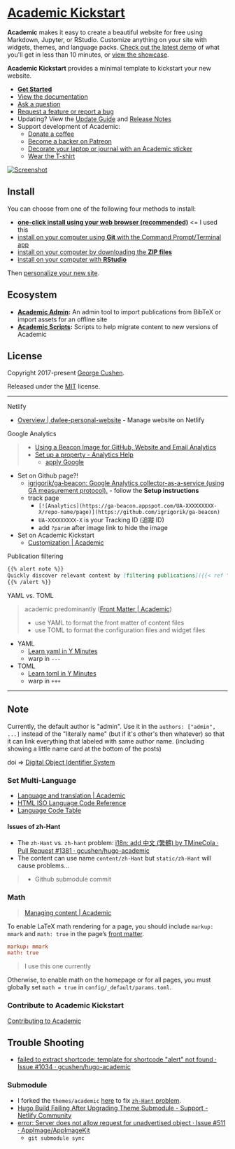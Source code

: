 # [Academic Kickstart](https://sourcethemes.com/academic/)

**Academic** makes it easy to create a beautiful website for free using Markdown, Jupyter, or RStudio. Customize anything on your site with widgets, themes, and language packs. [Check out the latest demo](https://academic-demo.netlify.com/) of what you'll get in less than 10 minutes, or [view the showcase](https://sourcethemes.com/academic/#expo).

**Academic Kickstart** provides a minimal template to kickstart your new website.

* [**Get Started**](#install)
* [View the documentation](https://sourcethemes.com/academic/docs/)
* [Ask a question](http://discuss.gohugo.io/)
* [Request a feature or report a bug](https://github.com/gcushen/hugo-academic/issues)
* Updating? View the [Update Guide](https://sourcethemes.com/academic/docs/update/) and [Release Notes](https://sourcethemes.com/academic/updates/)
* Support development of Academic:
  * [Donate a coffee](https://paypal.me/cushen)
  * [Become a backer on Patreon](https://www.patreon.com/cushen)
  * [Decorate your laptop or journal with an Academic sticker](https://www.redbubble.com/people/neutreno/works/34387919-academic)
  * [Wear the T-shirt](https://academic.threadless.com/)

[![Screenshot](https://raw.githubusercontent.com/gcushen/hugo-academic/master/academic.png)](https://github.com/gcushen/hugo-academic/)

## Install

You can choose from one of the following four methods to install:

* [**one-click install using your web browser (recommended)**](https://sourcethemes.com/academic/docs/install/#install-with-web-browser) <= I used this
* [install on your computer using **Git** with the Command Prompt/Terminal app](https://sourcethemes.com/academic/docs/install/#install-with-git)
* [install on your computer by downloading the **ZIP files**](https://sourcethemes.com/academic/docs/install/#install-with-zip)
* [install on your computer with **RStudio**](https://sourcethemes.com/academic/docs/install/#install-with-rstudio)

Then [personalize your new site](https://sourcethemes.com/academic/docs/get-started/).

## Ecosystem

* **[Academic Admin](https://github.com/sourcethemes/academic-admin):** An admin tool to import publications from BibTeX or import assets for an offline site
* **[Academic Scripts](https://github.com/sourcethemes/academic-scripts):** Scripts to help migrate content to new versions of Academic

## License

Copyright 2017-present [George Cushen](https://georgecushen.com).

Released under the [MIT](https://github.com/sourcethemes/academic-kickstart/blob/master/LICENSE.md) license.

---

Netlify

* [Overview | dwlee-personal-website](https://app.netlify.com/sites/dwlee-personal-website/overview) - Manage website on Netlify

Google Analytics

> * [Using a Beacon Image for GitHub, Website and Email Analytics](https://www.sitepoint.com/using-beacon-image-github-website-email-analytics/)
> * [Set up a property - Analytics Help](https://support.google.com/analytics/answer/1042508?hl=en)
>   * [apply Google](https://analytics.google.com/analytics/web/?authuser=0#/provision)

* Set on Github page?!
  * [igrigorik/ga-beacon: Google Analytics collector-as-a-service (using GA measurement protocol).](https://github.com/igrigorik/ga-beacon) - follow the **Setup instructions**
  * track page
    * `[![Analytics](https://ga-beacon.appspot.com/UA-XXXXXXXXX-X/repo-name/page)](https://github.com/igrigorik/ga-beacon)`
    * `UA-XXXXXXXXX-X` is your Tracking ID (追蹤 ID)
    * add `?param` after image link to hide the image
* Set on Academic Kickstart
  * [Customization | Academic](https://sourcethemes.com/academic/docs/customization/#analytics)

Publication filtering

```md
{{% alert note %}}
Quickly discover relevant content by [filtering publications]({{< ref "/publication/_index.md" >}}).
{{% /alert %}}
```

YAML vs. TOML

> academic predominantly ([Front Matter | Academic](https://sourcethemes.com/academic/docs/front-matter/))
>
> * use YAML to format the front matter of content files
> * use TOML to format the configuration files and widget files

* YAML
  * [Learn yaml in Y Minutes](https://learnxinyminutes.com/docs/yaml/)
  * warp in `---`
* TOML
  * [Learn toml in Y Minutes](https://learnxinyminutes.com/docs/toml/)
  * warp in `+++`

---

## Note

Currently, the default author is "admin". Use it in the `authors: ["admin", ...]` instead of the "literally name" (but if it's other's then whatever) so that it can link everything that labeled with same author name. (including showing a little name card at the bottom of the posts)

doi => [Digital Object Identifier System](https://www.doi.org/)

### Set Multi-Language

* [Language and translation | Academic](https://sourcethemes.com/academic/docs/language/)
* [HTML ISO Language Code Reference](https://www.w3schools.com/tags/ref_language_codes.asp)
* [Language Code Table](http://www.lingoes.cn/zh/translator/langcode.htm)

#### Issues of zh-Hant

* The `zh-Hant` vs. `zh-hant` problem: [i18n: add 中文 (繁體) by TMineCola · Pull Request #1381 · gcushen/hugo-academic](https://github.com/gcushen/hugo-academic/pull/1381)
* The content can use name `content/zh-Hant` but `static/zh-Hant` will cause problems...

> * Github submodule commit

### Math

> [Managing content | Academic](https://sourcethemes.com/academic/docs/managing-content/#math-and-code)

To enable LaTeX math rendering for a page, you should include `markup: mmark` and `math: true` in the page’s [front matter](https://sourcethemes.com/academic/docs/front-matter/).

```toml
markup: mmark
math: true
```

> I use this one currently

Otherwise, to enable math on the homepage or for all pages, you must globally set `math = true` in `config/_default/params.toml`.

### Contribute to Academic Kickstart

[Contributing to Academic](https://github.com/gcushen/hugo-academic/blob/master/.github/contributing.md)

## Trouble Shooting

* [failed to extract shortcode: template for shortcode "alert" not found · Issue #1034 · gcushen/hugo-academic](https://github.com/gcushen/hugo-academic/issues/1034)

### Submodule

* I forked the `themes/academic` [here](https://github.com/daviddwlee84/hugo-academic) to fix [`zh-Hant` problem](#issues-of-zh-hant).
* [Hugo Build Failing After Upgrading Theme Submodule - Support - Netlify Community](https://community.netlify.com/t/hugo-build-failing-after-upgrading-theme-submodule/3241/2)
* [error: Server does not allow request for unadvertised object · Issue #511 · AppImage/AppImageKit](https://github.com/AppImage/AppImageKit/issues/511)
  * `git submodule sync`
